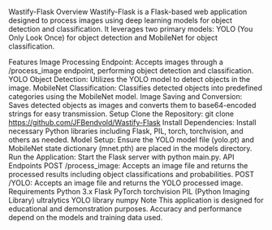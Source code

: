 Wastify-Flask
Overview
Wastify-Flask is a Flask-based web application designed to process images using deep learning models for object detection and classification. It leverages two primary models: YOLO (You Only Look Once) for object detection and MobileNet for object classification.

Features
Image Processing Endpoint: Accepts images through a /process_image endpoint, performing object detection and classification.
YOLO Object Detection: Utilizes the YOLO model to detect objects in the image.
MobileNet Classification: Classifies detected objects into predefined categories using the MobileNet model.
Image Saving and Conversion: Saves detected objects as images and converts them to base64-encoded strings for easy transmission.
Setup
Clone the Repository: git clone https://github.com/JFBendvold/Wastify-Flask
Install Dependencies: Install necessary Python libraries including Flask, PIL, torch, torchvision, and others as needed.
Model Setup: Ensure the YOLO model file (yolo.pt) and MobileNet state dictionary (mnet.pth) are placed in the models directory.
Run the Application: Start the Flask server with python main.py.
API Endpoints
POST /process_image: Accepts an image file and returns the processed results including object classifications and probabilities.
POST /YOLO: Accepts an image file and returns the YOLO processed image.
Requirements
Python 3.x
Flask
PyTorch
torchvision
PIL (Python Imaging Library)
ultralytics YOLO library
numpy
Note
This application is designed for educational and demonstration purposes. Accuracy and performance depend on the models and training data used.
